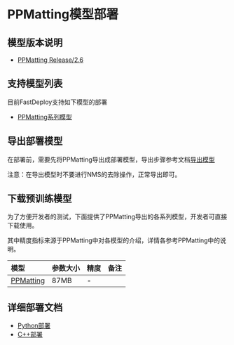 # PPMatting模型部署

## 模型版本说明

- [PPMatting Release/2.6](https://github.com/PaddlePaddle/PaddleSeg/tree/release/2.6/Matting)

## 支持模型列表

目前FastDeploy支持如下模型的部署

- [PPMatting系列模型](https://github.com/PaddlePaddle/PaddleSeg/tree/release/2.6/Matting)


## 导出部署模型

在部署前，需要先将PPMatting导出成部署模型，导出步骤参考文档[导出模型](https://github.com/PaddlePaddle/PaddleSeg/tree/release/2.6/Matting)

注意：在导出模型时不要进行NMS的去除操作，正常导出即可。

## 下载预训练模型

为了方便开发者的测试，下面提供了PPMatting导出的各系列模型，开发者可直接下载使用。

其中精度指标来源于PPMatting中对各模型的介绍，详情各参考PPMatting中的说明。


| 模型                                                               | 参数大小    | 精度    | 备注 |
|:---------------------------------------------------------------- |:----- |:----- | :------ |
| [PPMatting](https://bj.bcebos.com/paddlehub/fastdeploy/PP-Matting-512.tgz) | 87MB | - |



## 详细部署文档

- [Python部署](python)
- [C++部署](cpp)
